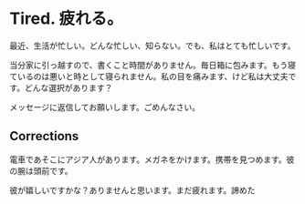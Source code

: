 # Tired. 疲れる。

最近、生活が忙しい。どんな忙しい、知らない。でも、私はとても忙しいです。

当分家に引っ越すので、書くこと時間がありません。毎日箱に包みます。もう寝ているのは悪いと時として寝られません。私の目を痛みます、けど私は大丈夫です。どんな選択があります？

メッセージに返信してお願いします。ごめんなさい。

## Corrections




電車であそこにアジア人があります。メガネをかけます。携帯を見つめます。彼の腕は頭前です。

彼が嬉しいですかな？ありませんと思います。まだ疲れます。諦めた
